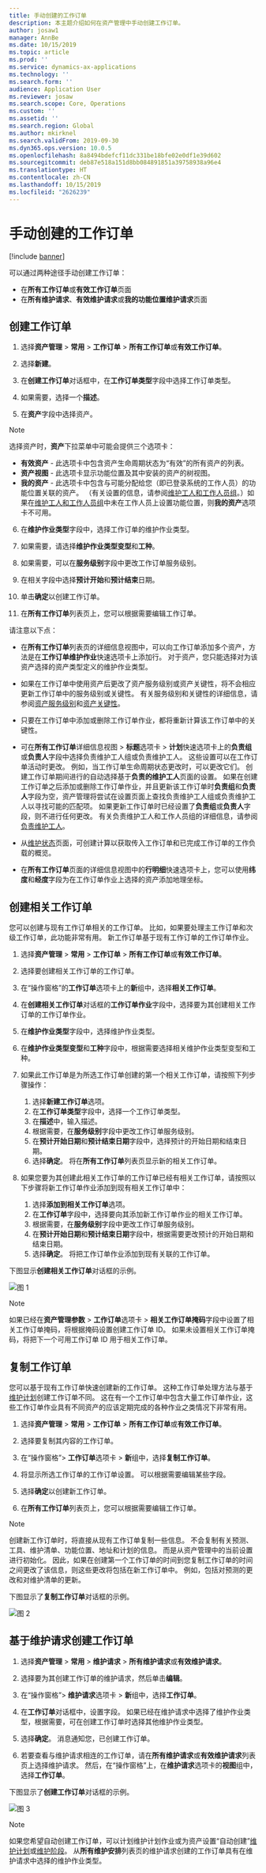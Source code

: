```yaml
---
title: 手动创建的工作订单
description: 本主题介绍如何在资产管理中手动创建工作订单。
author: josaw1
manager: AnnBe
ms.date: 10/15/2019
ms.topic: article
ms.prod: ''
ms.service: dynamics-ax-applications
ms.technology: ''
ms.search.form: ''
audience: Application User
ms.reviewer: josaw
ms.search.scope: Core, Operations
ms.custom: ''
ms.assetid: ''
ms.search.region: Global
ms.author: mkirknel
ms.search.validFrom: 2019-09-30
ms.dyn365.ops.version: 10.0.5
ms.openlocfilehash: 8a8494bdefcf11dc331be18bfe02e0df1e39d602
ms.sourcegitcommit: deb87e518a151d8bb084891851a39758938a96e4
ms.translationtype: HT
ms.contentlocale: zh-CN
ms.lasthandoff: 10/15/2019
ms.locfileid: "2626239"
---
```

# <a name="manually-created-work-orders"></a>手动创建的工作订单

[!include [banner](../../includes/banner.md)]


可以通过两种途径手动创建工作订单：

- 在**所有工作订单**或**有效工作订单**页面 
- 在**所有维护请求**、**有效维护请求**或**我的功能位置维护请求**页面 

## <a name="create-work-order"></a>创建工作订单

1. 选择**资产管理** > **常用** > **工作订单** > **所有工作订单**或**有效工作订单**。

2. 选择**新建**。

3. 在**创建工作订单**对话框中，在**工作订单类型**字段中选择工作订单类型。

4. 如果需要，选择一个**描述**。

5. 在**资产**字段中选择资产。

>[!NOTE]
>选择资产时，**资产**下拉菜单中可能会提供三个选项卡： 

- **有效资产** - 此选项卡中包含资产生命周期状态为“有效”的所有资产的列表。 
- **资产视图** - 此选项卡显示功能位置及其中安装的资产的树视图。
- **我的资产** - 此选项卡中包含与可能分配给您（即已登录系统的工作人员）的功能位置关联的资产。 （有关设置的信息，请参阅[维护工人和工作人员组](../setup-for-objects/workers-and-worker-groups.md)。）如果在[维护工人和工作人员组](../setup-for-objects/workers-and-worker-groups.md)中未在工作人员上设置功能位置，则**我的资产**选项卡不可用。 

6. 在**维护作业类型**字段中，选择工作订单的维护作业类型。

7. 如果需要，请选择**维护作业类型变型**和**工种**。

8. 如果需要，可以在**服务级别**字段中更改工作订单服务级别。

9. 在相关字段中选择**预计开始**和**预计结束**日期。

10. 单击**确定**以创建工作订单。

11. 在**所有工作订单**列表页上，您可以根据需要编辑工作订单。

请注意以下点：

- 在**所有工作订单**列表页的详细信息视图中，可以向工作订单添加多个资产，方法是在**工作订单维护作业**快速选项卡上添加行。 对于资产，您只能选择对为该资产选择的资产类型定义的维护作业类型。  

- 如果在工作订单中使用资产后更改了资产服务级别或资产关键性，将不会相应更新工作订单中的服务级别或关键性。 有关服务级别和关键性的详细信息，请参阅[资产服务级别](../setup-for-objects/object-priorities.md)和[资产关键性](../setup-for-objects/object-criticalities.md)。

- 只要在工作订单中添加或删除工作订单作业，都将重新计算该工作订单中的关键性。

- 可在**所有工作订单**详细信息视图 > **标题**选项卡 > **计划**快速选项卡上的**负责组**或**负责人**字段中选择负责维护工人组或负责维护工人。 这些设置可以在工作订单活动时更改。 例如，当工作订单生命周期状态更改时，可以更改它们。 创建工作订单期间进行的自动选择基于**负责的维护工人**页面的设置。 如果在创建工作订单之后添加或删除工作订单作业，并且更新该工作订单时**负责组**和**负责人**字段为空，资产管理将尝试在设置页面上查找负责维护工人组或负责维护工人以寻找可能的匹配项。 如果更新工作订单时已经设置了**负责组**或**负责人**字段，则不进行任何更改。 有关负责维护工人和工作人员组的详细信息，请参阅[负责维护工人](../setup-for-maintenance-requests/responsible-workers.md)。

- 从[维护状态](../controlling-and-reporting/maintenance-status.md)页面，可创建计算以获取传入工作订单和已完成工作订单的工作负载的概览。  

- 在**所有工作订单**页面的详细信息视图中的**行明细**快速选项卡上，您可以使用**纬度**和**经度**字段为在工作订单作业上选择的资产添加地理坐标。  


## <a name="create-related-work-order"></a>创建相关工作订单

您可以创建与现有工作订单相关的工作订单。 比如，如果要处理主工作订单和次级工作订单，此功能非常有用。 新工作订单基于现有工作订单的工作订单作业。

1. 选择**资产管理** > **常用** > **工作订单** > **所有工作订单**或**有效工作订单**。

2. 选择要创建相关工作订单的工作订单。

3. 在“操作窗格”的**工作订单**选项卡上的**新**组中，选择**相关工作订单**。

4. 在**创建相关工作订单**对话框的**工作订单作业**字段中，选择要为其创建相关工作订单的工作订单作业。

5. 在**维护作业类型**字段中，选择维护作业类型。

6. 在**维护作业类型变型**和**工种**字段中，根据需要选择相关维护作业类型变型和工种。

7. 如果此工作订单是为所选工作订单创建的第一个相关工作订单，请按照下列步骤操作：
    1. 选择**新建工作订单**选项。
    2. 在**工作订单类型**字段中，选择一个工作订单类型。
    3. 在**描述**中，输入描述。
    4. 根据需要，在**服务级别**字段中更改工作订单服务级别。
    5. 在**预计开始日期**和**预计结束日期**字段中，选择预计的开始日期和结束日期。
    6. 选择**确定**。 将在**所有工作订单**列表页显示新的相关工作订单。  

8. 如果您要为其创建此相关工作订单的工作订单已经有相关工作订单，请按照以下步骤将新工作订单作业添加到现有相关工作订单中：
    1. 选择**添加到相关工作订单**选项。
    2. 在**工作订单**字段中，选择要向其添加新工作订单作业的相关工作订单。
    3. 根据需要，在**服务级别**字段中更改工作订单服务级别。
    4. 在**预计开始日期**和**预计结束日期**字段中，根据需要更改预计的开始日期和结束日期。
    5. 选择**确定**。 将把工作订单作业添加到现有关联的工作订单。

下图显示**创建相关工作订单**对话框的示例。

![图 1](media/03-work-orders.png)

>[!NOTE]
>如果已经在**资产管理参数** > **工作订单**选项卡 > **相关工作订单掩码**字段中设置了相关工作订单掩码，将根据掩码设置创建工作订单 ID。 如果未设置相关工作订单掩码，将把下一个可用工作订单 ID 用于相关工作订单。

## <a name="copy-a-work-order"></a>复制工作订单

您可以基于现有工作订单快速创建新的工作订单。 这种工作订单处理方法与基于[维护计划](../preventive-and-reactive-maintenance/maintenance-plans.md)创建工作订单不同。 这在有一个工作订单中包含大量工作订单作业，这些工作订单作业具有不同资产的应该定期完成的各种作业之类情况下非常有用。

1. 选择**资产管理** > **常用** > **工作订单** > **所有工作订单**或**有效工作订单**。

2. 选择要复制其内容的工作订单。

3. 在“操作窗格”> **工作订单**选项卡 > **新**组中，选择**复制工作订单**。

4. 将显示所选工作订单的工作订单设置。 可以根据需要编辑某些字段。

5. 选择**确定**以创建新工作订单。

6. 在**所有工作订单**列表页上，您可以根据需要编辑工作订单。

>[!NOTE]
>创建新工作订单时，将直接从现有工作订单复制一些信息。 不会复制有关预测、工具、维护清单、功能位置、地址和计划的信息。 而是从资产管理中的当前设置进行初始化。 因此，如果在创建第一个工作订单的时间到您复制工作订单的时间之间更改了该信息，则这些更改将包括在新工作订单中。 例如，包括对预测的更改和对维护清单的更新。

下图显示了**复制工作订单**对话框的示例。

![图 2](media/04-work-orders.png)


## <a name="create-a-work-order-based-on-a-maintenance-request"></a>基于维护请求创建工作订单

1. 选择**资产管理** > **常用** > **维护请求** > **所有维护请求**或**有效维护请求**。

2. 选择要为其创建工作订单的维护请求，然后单击**编辑**。

3. 在“操作窗格”> **维护请求**选项卡 > **新**组中，选择**工作订单**。

4. 在**工作订单**对话框中，设置字段。 如果已经在维护请求中选择了维护作业类型，根据需要，可在创建工作订单时选择其他维护作业类型。

5. 选择**确定**。 消息通知您，已创建工作订单。

6. 若要查看与维护请求相连的工作订单，请在**所有维护请求**或**有效维护请求**列表页上选择维护请求。 然后，在“操作窗格”上，在**维护请求**选项卡的**视图**组中，选择**工作订单**。


下图显示了**创建工作订单**对话框的示例。

![图 3](media/05-work-orders.png)


>[!NOTE]
>如果您希望自动创建工作订单，可以计划维护计划作业或为资产设置“自动创建”[维护计划](../preventive-and-reactive-maintenance/maintenance-plans.md)或[维护阶段](../preventive-and-reactive-maintenance/maintenance-rounds.md)。 从**所有维护安排**列表页的维护请求创建的工作订单具有在维护请求中选择的维护作业类型。

